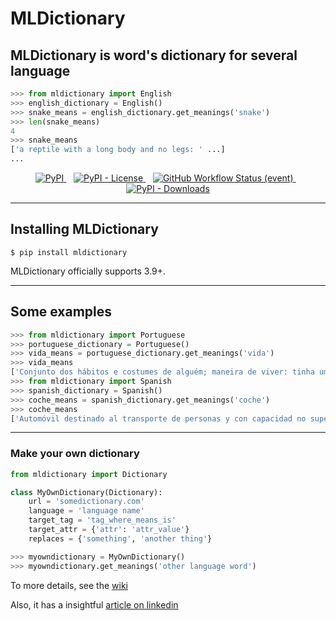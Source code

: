 # MLDictionary

## **MLDictionary** is word's dictionary for several language

```python
>>> from mldictionary import English
>>> english_dictionary = English()
>>> snake_means = english_dictionary.get_meanings('snake')
>>> len(snake_means)
4
>>> snake_means
['a reptile with a long body and no legs: ' ...]
...
```

<p align="center">
    <a href="https://pypi.org/project/mldictionary/" target="_blank" align="center">
        <img alt="PyPI" src="https://img.shields.io/pypi/v/mldictionary?color=%233f7&logo=pypi&style=plastic">
    </a>&nbsp;&nbsp;
    <a href="https://pypi.org/project/mldictionary/" target="_blank" align="center">
        <img alt="PyPI - License" src="https://img.shields.io/pypi/l/mldictionary?color=%237f7&logo=pypi&style=plastic">
    </a>&nbsp;&nbsp;
    <a href="https://pypi.org/project/mldictionary/" target="_blank" align="center">
<img alt="GitHub Workflow Status (event)" src="https://img.shields.io/github/actions/workflow/status/mldictionary/mldictionary/unittest.yaml?branch=main&color=%233f7&label=tests&logo=pypi&style=plastic">
    </a>&nbsp;&nbsp;
    <a href="https://pypi.org/project/mldictionary/" target="_blank" align="center">
        <img alt="PyPI - Downloads" src="https://img.shields.io/pypi/dm/mldictionary?color=%237f7&logo=pypi&style=plastic">
    </a>
</p>

---

## **Installing MLDictionary**

```console
$ pip install mldictionary
```
MLDictionary officially supports 3.9+.

---

## Some examples

```python
>>> from mldictionary import Portuguese
>>> portuguese_dictionary = Portuguese()
>>> vida_means = portuguese_dictionary.get_meanings('vida')
>>> vida_means
['Conjunto dos hábitos e costumes de alguém; maneira de viver: tinha uma vida de milionário.' ...]
>>> from mldictionary import Spanish
>>> spanish_dictionary = Spanish()
>>> coche_means = spanish_dictionary.get_meanings('coche')
>>> coche_means
['Automóvil destinado al transporte de personas y con capacidad no superior a siete plazas.' ...]
```

---

### Make your own dictionary
```python
from mldictionary import Dictionary

class MyOwnDictionary(Dictionary):
    url = 'somedictionary.com'
    language = 'language name'
    target_tag = 'tag_where_means_is'
    target_attr = {'attr': 'attr_value'}
    replaces = {'something', 'another thing'}

>>> myowndictionary = MyOwnDictionary()
>>> myowndictionary.get_meanings('other language word')
```
To more details, see the [wiki](https://github.com/mldictionary/mldictionary/wiki)

Also, it has a insightful [article on linkedin](https://www.linkedin.com/pulse/mldictionary-pablo-em%25C3%25ADdio)
